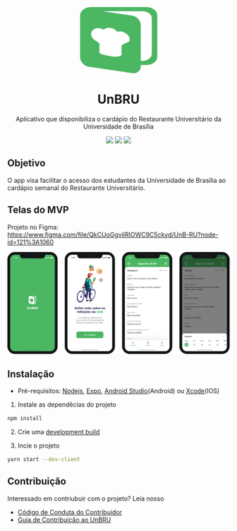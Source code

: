 <p align="center">
    <img src="./assets/logo.svg" height="150" width="175" alt="UnBRU" />
</p>

<h1 align="center">UnBRU</h1>

<p align="center">Aplicativo que disponibiliza o cardápio do Restaurante Universitário da Universidade de Brasília</p>

<div align="center">
    <img src="https://img.shields.io/github/license/LeonardoRibas/unb-ru-app" />
    <img src="https://img.shields.io/static/v1?label=Typescript&message=~4.6.3&color=4179C6&logo=typescript"/>
    <img src="https://img.shields.io/static/v1?label=Expo&message=~48.0.0&color=000020&logo=expo"/> 
</div>

## Objetivo

O app visa facilitar o acesso dos estudantes da Universidade de Brasília ao cardápio semanal do Restaurante Universitário.

## Telas do MVP

Projeto no Figma: https://www.figma.com/file/QkCUoGgvilRIOWC9C5ckyd/UnB-RU?node-id=121%3A1060

<img src="./assets/demo.svg" />

## Instalação

-   Pré-requisitos:
    <a href="https://nodejs.org/en/">Nodejs</a>, <a href="https://docs.expo.dev/get-started/installation/">Expo</a>, <a href="https://developer.android.com/studio?hl=pt-br">Android Studio</a>(Android) ou <a href="https://developer.apple.com/xcode/">Xcode</a>(IOS)

1. Instale as dependêcias do projeto

```bash
npm install
```

2. Crie uma <a href="https://docs.expo.dev/develop/development-builds/create-a-build/">development build </a>

3. Incie o projeto

```bash
yarn start --dev-client
```

## Contribuição

Interessado em contriubuir com o projeto? Leia nosso

-   [Código de Conduta do Contribuidor](https://github.com/LeonardoRibas/unb-ru-app/blob/main/.github/CODE_OF_CONDUCT.md)
-   [Guia de Contribuição ao UnBRU](https://github.com/LeonardoRibas/unb-ru-app/blob/main/.github/CONTRIBUTING.md)
